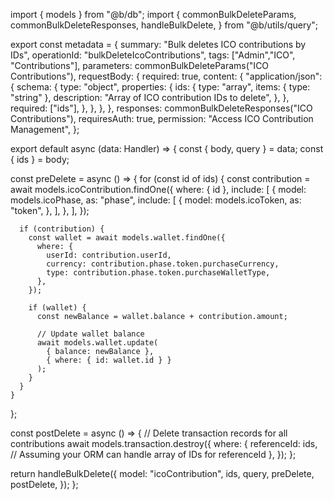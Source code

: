 import { models } from "@b/db";
import {
  commonBulkDeleteParams,
  commonBulkDeleteResponses,
  handleBulkDelete,
} from "@b/utils/query";

export const metadata = {
  summary: "Bulk deletes ICO contributions by IDs",
  operationId: "bulkDeleteIcoContributions",
  tags: ["Admin","ICO", "Contributions"],
  parameters: commonBulkDeleteParams("ICO Contributions"),
  requestBody: {
    required: true,
    content: {
      "application/json": {
        schema: {
          type: "object",
          properties: {
            ids: {
              type: "array",
              items: { type: "string" },
              description: "Array of ICO contribution IDs to delete",
            },
          },
          required: ["ids"],
        },
      },
    },
  },
  responses: commonBulkDeleteResponses("ICO Contributions"),
  requiresAuth: true,
  permission: "Access ICO Contribution Management",
};

export default async (data: Handler) => {
  const { body, query } = data;
  const { ids } = body;

  const preDelete = async () => {
    for (const id of ids) {
      const contribution = await models.icoContribution.findOne({
        where: { id },
        include: [
          {
            model: models.icoPhase,
            as: "phase",
            include: [
              {
                model: models.icoToken,
                as: "token",
              },
            ],
          },
        ],
      });

      if (contribution) {
        const wallet = await models.wallet.findOne({
          where: {
            userId: contribution.userId,
            currency: contribution.phase.token.purchaseCurrency,
            type: contribution.phase.token.purchaseWalletType,
          },
        });

        if (wallet) {
          const newBalance = wallet.balance + contribution.amount;

          // Update wallet balance
          await models.wallet.update(
            { balance: newBalance },
            { where: { id: wallet.id } }
          );
        }
      }
    }
  };

  const postDelete = async () => {
    // Delete transaction records for all contributions
    await models.transaction.destroy({
      where: {
        referenceId: ids, // Assuming your ORM can handle array of IDs for referenceId
      },
    });
  };

  return handleBulkDelete({
    model: "icoContribution",
    ids,
    query,
    preDelete,
    postDelete,
  });
};
